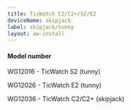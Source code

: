 ```yaml
---
title: TicWatch C2/C2+/S2/E2
deviceName: skipjack
label: skipjack/tunny
layout: aw-install
---
```

<div class="callout callout-info">
    <h4>Model number</h4>
    <p>WG12016 - TicWatch S2 (tunny)</p>
    <p>WG12026 - TicWatch E2 (tunny)</p>
    <p>WG12036 - TicWatch C2/C2+ (skipjack)</p>
</div>
